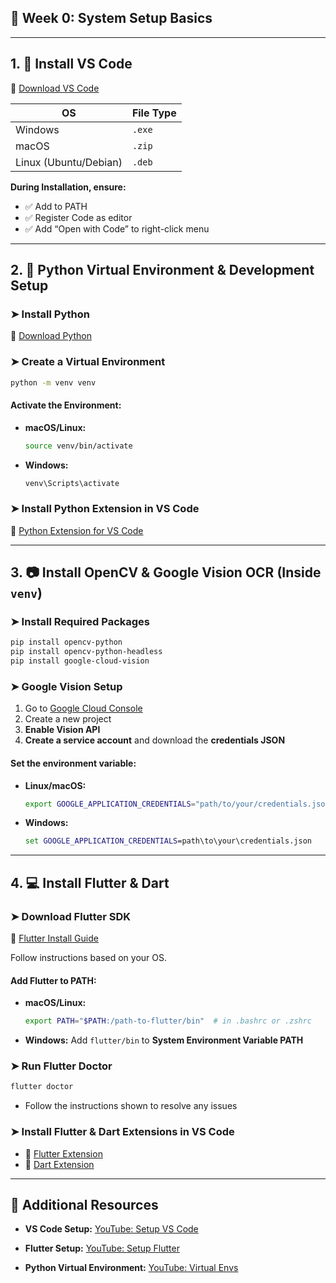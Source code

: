 
## 📅 Week 0: System Setup Basics

---

## 1. 🧱 Install VS Code

🔗 [Download VS Code](https://code.visualstudio.com/Download)

| OS                    | File Type |
| --------------------- | --------- |
| Windows               | `.exe`    |
| macOS                 | `.zip`    |
| Linux (Ubuntu/Debian) | `.deb`    |

**During Installation, ensure:**

* ✅ Add to PATH
* ✅ Register Code as editor
* ✅ Add “Open with Code” to right-click menu

---

## 2. 🐍 Python Virtual Environment & Development Setup

### ➤ Install Python

🔗 [Download Python](https://www.python.org/downloads/)

### ➤ Create a Virtual Environment

```bash
python -m venv venv
```

#### Activate the Environment:

* **macOS/Linux:**

  ```bash
  source venv/bin/activate
  ```
* **Windows:**

  ```cmd
  venv\Scripts\activate
  ```

### ➤ Install Python Extension in VS Code

🔗 [Python Extension for VS Code](https://marketplace.visualstudio.com/items?itemName=ms-python.python)

---

## 3. 📷 Install OpenCV & Google Vision OCR (Inside `venv`)

### ➤ Install Required Packages

```bash
pip install opencv-python
pip install opencv-python-headless
pip install google-cloud-vision
```

### ➤ Google Vision Setup

1. Go to [Google Cloud Console](https://console.cloud.google.com/)
2. Create a new project
3. **Enable Vision API**
4. **Create a service account** and download the **credentials JSON**

#### Set the environment variable:

* **Linux/macOS:**

  ```bash
  export GOOGLE_APPLICATION_CREDENTIALS="path/to/your/credentials.json"
  ```

* **Windows:**

  ```cmd
  set GOOGLE_APPLICATION_CREDENTIALS=path\to\your\credentials.json
  ```

---

## 4. 💻 Install Flutter & Dart

### ➤ Download Flutter SDK

🔗 [Flutter Install Guide](https://docs.flutter.dev/get-started/install)

Follow instructions based on your OS.

#### Add Flutter to PATH:

* **macOS/Linux:**

  ```bash
  export PATH="$PATH:/path-to-flutter/bin"  # in .bashrc or .zshrc
  ```
* **Windows:**
  Add `flutter/bin` to **System Environment Variable PATH**

### ➤ Run Flutter Doctor

```bash
flutter doctor
```

* Follow the instructions shown to resolve any issues

### ➤ Install Flutter & Dart Extensions in VS Code

* 🔗 [Flutter Extension](https://marketplace.visualstudio.com/items?itemName=Dart-Code.flutter)
* 🔗 [Dart Extension](https://marketplace.visualstudio.com/items?itemName=Dart-Code.dart-code)

---

## 🎥 Additional Resources

* **VS Code Setup:**
  [YouTube: Setup VS Code](https://youtu.be/bN6DE-4uFNo?si=ZuU774JYCPxkRcM4)

* **Flutter Setup:**
  [YouTube: Setup Flutter](https://youtu.be/BqHOtlh3Dd4?si=t4CcFjsCVfzmEgm6)

* **Python Virtual Environment:**
  [YouTube: Virtual Envs](https://youtu.be/nt6LlFTWOkg?si=n83_Gz8QZ3wicfw3)
